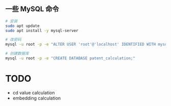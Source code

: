 ## 一些 MySQL 命令

```bash
# 安装
sudo apt update
sudo apt install -y mysql-server

# 改密码
mysql -u root -p -e "ALTER USER 'root'@'localhost' IDENTIFIED WITH mysql_native_password BY '1234';"

# 创建数据库
mysql -u root -p -e "CREATE DATABASE patent_calculation;"
```

# TODO

- cd value calculation
- embedding calculation
